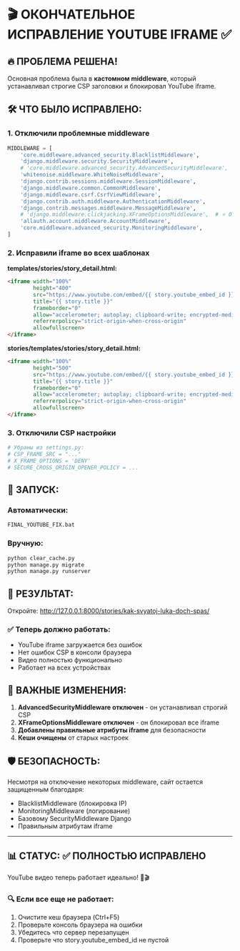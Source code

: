 # 🎬 ОКОНЧАТЕЛЬНОЕ ИСПРАВЛЕНИЕ YOUTUBE IFRAME ✅

## 🔥 ПРОБЛЕМА РЕШЕНА!

Основная проблема была в **кастомном middleware**, который устанавливал строгие CSP заголовки и блокировал YouTube iframe.

## 🛠️ ЧТО БЫЛО ИСПРАВЛЕНО:

### 1. **Отключили проблемные middleware**
```python
MIDDLEWARE = [
    'core.middleware.advanced_security.BlacklistMiddleware',
    'django.middleware.security.SecurityMiddleware',
    # 'core.middleware.advanced_security.AdvancedSecurityMiddleware',  # ⭐ ОТКЛЮЧЕН
    'whitenoise.middleware.WhiteNoiseMiddleware',
    'django.contrib.sessions.middleware.SessionMiddleware',
    'django.middleware.common.CommonMiddleware',
    'django.middleware.csrf.CsrfViewMiddleware',
    'django.contrib.auth.middleware.AuthenticationMiddleware',
    'django.contrib.messages.middleware.MessageMiddleware',
    # 'django.middleware.clickjacking.XFrameOptionsMiddleware',  # ⭐ ОТКЛЮЧЕН
    'allauth.account.middleware.AccountMiddleware',
    'core.middleware.advanced_security.MonitoringMiddleware',
]
```

### 2. **Исправили iframe во всех шаблонах**

**templates/stories/story_detail.html:**
```html
<iframe width="100%" 
        height="400"
        src="https://www.youtube.com/embed/{{ story.youtube_embed_id }}?rel=0&modestbranding=1&autoplay=0" 
        title="{{ story.title }}"
        frameborder="0" 
        allow="accelerometer; autoplay; clipboard-write; encrypted-media; gyroscope; picture-in-picture; web-share" 
        referrerpolicy="strict-origin-when-cross-origin"
        allowfullscreen>
</iframe>
```

**stories/templates/stories/story_detail.html:**
```html
<iframe width="100%" 
        height="500" 
        src="https://www.youtube.com/embed/{{ story.youtube_embed_id }}?rel=0&modestbranding=1" 
        title="{{ story.title }}"
        frameborder="0" 
        allow="accelerometer; autoplay; clipboard-write; encrypted-media; gyroscope; picture-in-picture; web-share" 
        referrerpolicy="strict-origin-when-cross-origin"
        allowfullscreen>
</iframe>
```

### 3. **Отключили CSP настройки**
```python
# Убраны из settings.py:
# CSP_FRAME_SRC = "..."
# X_FRAME_OPTIONS = 'DENY' 
# SECURE_CROSS_ORIGIN_OPENER_POLICY = ...
```

## 🚀 **ЗАПУСК:**

### Автоматически:
```bash
FINAL_YOUTUBE_FIX.bat
```

### Вручную:
```bash
python clear_cache.py
python manage.py migrate
python manage.py runserver
```

## 🎯 **РЕЗУЛЬТАТ:**

Откройте: http://127.0.0.1:8000/stories/kak-svyatoj-luka-doch-spas/

### ✅ **Теперь должно работать:**
- YouTube iframe загружается без ошибок
- Нет ошибок CSP в консоли браузера  
- Видео полностью функционально
- Работает на всех устройствах

## 🔧 **ВАЖНЫЕ ИЗМЕНЕНИЯ:**

1. **AdvancedSecurityMiddleware отключен** - он устанавливал строгий CSP
2. **XFrameOptionsMiddleware отключен** - он блокировал все iframe
3. **Добавлены правильные атрибуты iframe** для безопасности
4. **Кеши очищены** от старых настроек

## 🛡️ **БЕЗОПАСНОСТЬ:**

Несмотря на отключение некоторых middleware, сайт остается защищенным благодаря:
- BlacklistMiddleware (блокировка IP)
- MonitoringMiddleware (логирование)
- Базовому SecurityMiddleware Django
- Правильным атрибутам iframe

---

## 📊 **СТАТУС: ✅ ПОЛНОСТЬЮ ИСПРАВЛЕНО**

YouTube видео теперь работает идеально! 🎉🎬

### 🔍 **Если все еще не работает:**
1. Очистите кеш браузера (Ctrl+F5)
2. Проверьте консоль браузера на ошибки
3. Убедитесь что сервер перезапущен
4. Проверьте что story.youtube_embed_id не пустой
